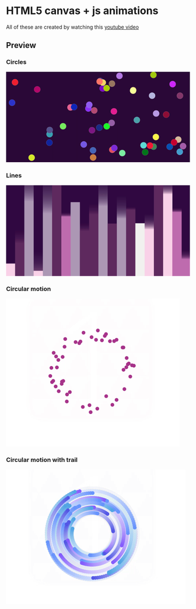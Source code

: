 # HTML5 canvas + js animations

All of these are created by watching this [youtube video](https://www.youtube.com/watch?v=EO6OkltgudE)

## Preview
### Circles
![circles](imgs/circles.gif)
### Lines
![circles](imgs/lines.gif)
### Circular motion
![circles](imgs/circular%20motion.gif)
### Circular motion with trail
![circles](imgs/trail.gif)